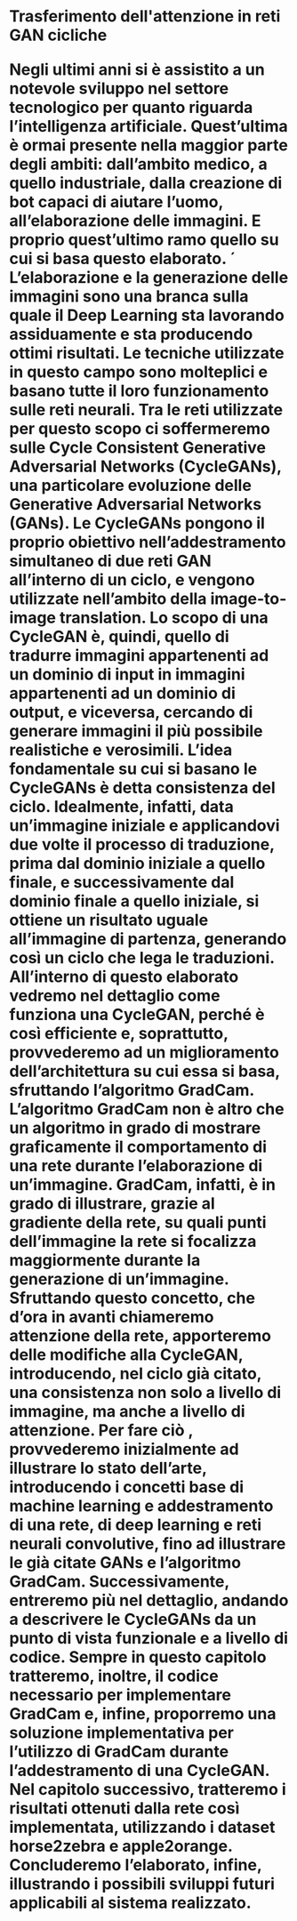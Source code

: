 <h1>Trasferimento dell'attenzione in reti GAN cicliche

Negli ultimi anni si è assistito a un notevole sviluppo nel settore tecnologico
per quanto riguarda l’intelligenza artificiale. Quest’ultima è ormai presente
nella maggior parte degli ambiti: dall’ambito medico, a quello industriale,
dalla creazione di bot capaci di aiutare l’uomo, all’elaborazione delle immagini. E proprio quest’ultimo ramo quello su cui si basa questo elaborato. ´
L’elaborazione e la generazione delle immagini sono una branca sulla quale il
Deep Learning sta lavorando assiduamente e sta producendo ottimi risultati.
Le tecniche utilizzate in questo campo sono molteplici e basano tutte il loro
funzionamento sulle reti neurali. Tra le reti utilizzate per questo scopo ci
soffermeremo sulle Cycle Consistent Generative Adversarial Networks (CycleGANs), una particolare evoluzione delle Generative Adversarial Networks
(GANs). Le CycleGANs pongono il proprio obiettivo nell’addestramento
simultaneo di due reti GAN all’interno di un ciclo, e vengono utilizzate nell’ambito della image-to-image translation. Lo scopo di una CycleGAN è,
quindi, quello di tradurre immagini appartenenti ad un dominio di input in
immagini appartenenti ad un dominio di output, e viceversa, cercando di generare immagini il più possibile realistiche e verosimili. L’idea fondamentale
su cui si basano le CycleGANs è detta consistenza del ciclo. Idealmente,
infatti, data un’immagine iniziale e applicandovi due volte il processo di traduzione, prima dal dominio iniziale a quello finale, e successivamente dal
dominio finale a quello iniziale, si ottiene un risultato uguale all’immagine di
partenza, generando così un ciclo che lega le traduzioni.
All’interno di questo elaborato vedremo nel dettaglio come funziona una CycleGAN, perché è così efficiente e, soprattutto, provvederemo ad un miglioramento dell’architettura su cui essa si basa, sfruttando l’algoritmo GradCam.
L’algoritmo GradCam non è altro che un algoritmo in grado di mostrare
graficamente il comportamento di una rete durante l’elaborazione di un’immagine. GradCam, infatti, è in grado di illustrare, grazie al gradiente della
rete, su quali punti dell’immagine la rete si focalizza maggiormente durante la generazione di un’immagine. Sfruttando questo concetto, che d’ora in
avanti chiameremo attenzione della rete, apporteremo delle modifiche alla
CycleGAN, introducendo, nel ciclo già citato, una consistenza non solo a livello di immagine, ma anche a livello di attenzione.
Per fare ciò , provvederemo inizialmente ad illustrare lo stato dell’arte, introducendo i concetti base di machine learning e addestramento di una rete, di
deep learning e reti neurali convolutive, fino ad illustrare le già citate GANs
e l’algoritmo GradCam. Successivamente, entreremo più nel dettaglio, andando a descrivere le CycleGANs da un punto di vista funzionale e a livello
di codice. Sempre in questo capitolo tratteremo, inoltre, il codice necessario
per implementare GradCam e, infine, proporremo una soluzione implementativa per l’utilizzo di GradCam durante l’addestramento di una CycleGAN.
Nel capitolo successivo, tratteremo i risultati ottenuti dalla rete così implementata, utilizzando i dataset horse2zebra e apple2orange. Concluderemo
l’elaborato, infine, illustrando i possibili sviluppi futuri applicabili al sistema
realizzato.
